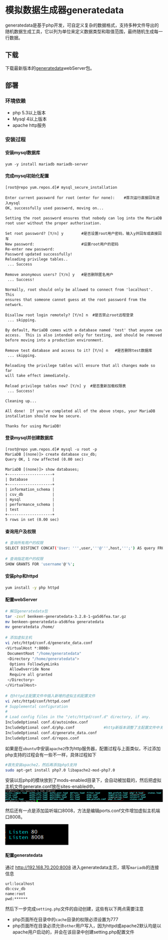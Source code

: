 # 模拟数据生成器generatedata
generatedata是基于php开发，可自定义复杂的数据格式，支持多种文件导出的随机数据生成工具，它以列为单位来定义数据类型和取值范围，最终随机生成每一行数据。

## 下载
下载最新版本的[generatedata](http://benkeen.github.io/generatedata/install.html)webServer包。

## 部署
### 环境依赖
* php 5.3以上版本
* Mysql 4以上版本
* apache http服务

### 安装过程
#### 安装mysql数据库
```shell
yum -y install mariadb mariadb-server
```

#### 完成mysql初始化配置
```shell
[root@repo yum.repos.d]# mysql_secure_installation

Enter current password for root (enter for none):    #首次运行直接回车进入mysql
OK, successfully used password, moving on...

Setting the root password ensures that nobody can log into the MariaDB
root user without the proper authorisation.

Set root password? [Y/n] y        #是否设置root用户密码，输入y并回车或直接回车
New password:                     #设置root用户的密码
Re-enter new password:
Password updated successfully!
Reloading privilege tables..
 ... Success

Remove anonymous users? [Y/n] y   #是否删除匿名用户
 ... Success!

Normally, root should only be allowed to connect from 'localhost'.  This
ensures that someone cannot guess at the root password from the network.

Disallow root login remotely? [Y/n] n  #是否禁止root远程登录
 ... skipping.

By default, MariaDB comes with a database named 'test' that anyone can
access.  This is also intended only for testing, and should be removed
before moving into a production environment.

Remove test database and access to it? [Y/n] n   #是否删除test数据库
 ... skipping.

Reloading the privilege tables will ensure that all changes made so far
will take effect immediately.

Reload privilege tables now? [Y/n] y  #是否重新加载权限表
 ... Success!

Cleaning up...

All done!  If you've completed all of the above steps, your MariaDB
installation should now be secure.

Thanks for using MariaDB!
```

#### 登录mysql并创建数据库
```shell
[root@repo yum.repos.d]# mysql -u root -p
MariaDB [(none)]> create database csv_db;
Query OK, 1 row affected (0.00 sec)

MariaDB [(none)]> show databases;
+--------------------+
| Database           |
+--------------------+
| information_schema |
| csv_db             |
| mysql              |
| performance_schema |
| test               |
+--------------------+
5 rows in set (0.00 sec)
```

#### 查询用户及权限
```sh
# 查询所有用户的权限
SELECT DISTINCT CONCAT('User: ''',user,'''@''',host,''';') AS query FROM mysql.user;

# 查询指定用户的权限
SHOW GRANTS FOR 'username'@'%';
```

#### 安装php和httpd
```sh
yum install -y php httpd
```

#### 配置webServer
```sh
# 解压generatedata包
tar -zxvf benkeen-generatedata-3.2.8-1-ga5d6fea.tar.gz
mv benkeen-generatedata-a5d6fea generatedata
mv generatedata /home/

# 添加虚拟主机
vi /etc/httpd/conf.d/generate_data.conf
<VirtualHost *:8008>
 DocumentRoot "/home/generatedata"
 <Directory "/home/generatedata">
  Options FollowSymLinks
  AllowOverride None
  Require all granted
 </Directory>
</VirtualHost>

# 在httpd主配置文件中插入新增的虚拟主机配置文件
vi /etc/httpd/conf/httpd.conf
# Supplemental configuration
#
# Load config files in the "/etc/httpd/conf.d" directory, if any.
IncludeOptional conf.d/autoindex.conf
IncludeOptional conf.d/php.conf             #http新版本调整了主配置文件中关于php的配置项，需要手动加载
IncludeOptional conf.d/generate_data.conf
IncludeOptional conf.d/repos.conf
```

如果是在`ubuntu`中安装`apache2`作为http服务器，配置过程与上面类似，不过添加php支持的过程会有一些不一样，具体过程如下
```sh
#首先安装apache2，然后再添加php5支持
sudo apt-get install php7.0 libapache2-mod-php7.0
```

安装以后php的模块放到了mods-enabled目录下，会自动被加载的，然后把虚拟主机文件generate.conf放在sites-enabled中。
![](img/php.png)

然后还有一点是添加监听端口8008，方法是编辑ports.conf文件增加虚拟主机端口8008。

![ ](img/ports.png)

#### 配置generatedata
通过 http://192.168.70.200:8008 进入generatedata主页，填写`mariadb`的连接信息
```config
url:localhost
db:csv_db
name:root
pwd:******
```

然后下一步完成`setting.php`文件的自动创建，这些有以下两点需要注意
* php页面所在目录中的`cache`目录的权限必须设置为777
* php页面所在目录必须允许`other`用户写入，因为httpd或apache2默认均是以apache用户启动的，并会在该目录中创建setting.php配置文件

